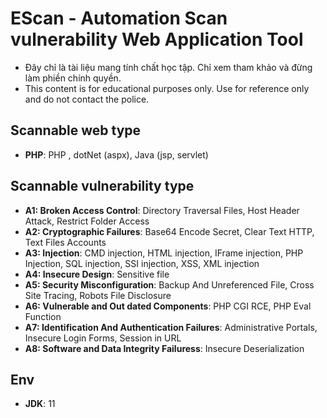 # EScan - Automation Scan vulnerability Web Application Tool

   - Đây chỉ là tài liệu mang tính chất học tập. Chỉ xem tham khảo và đừng làm phiền chính quyền.
   - This content is for educational purposes only. Use for reference only and do not contact the police.

## Scannable web type 

- **PHP**: PHP , dotNet (aspx), Java (jsp, servlet)

## Scannable vulnerability type 

- **A1: Broken Access Control**: Directory Traversal Files, Host Header Attack, Restrict Folder Access
- **A2: Cryptographic Failures**: Base64 Encode Secret, Clear Text HTTP, Text Files Accounts
- **A3: Injection**: CMD injection, HTML injection, IFrame injection, PHP Injection, SQL injection, SSI injection, XSS, XML injection
- **A4: Insecure Design**: Sensitive file
- **A5: Security Misconfiguration**: Backup And Unreferenced File, Cross Site Tracing, Robots File Disclosure
- **A6: Vulnerable and Out dated Components**: PHP CGI RCE, PHP Eval Function
- **A7: Identification And Authentication Failures**: Administrative Portals, Insecure Login Forms, Session in URL
- **A8: Software and Data Integrity Failuress**: Insecure Deserialization

## Env

- **JDK**: 11
